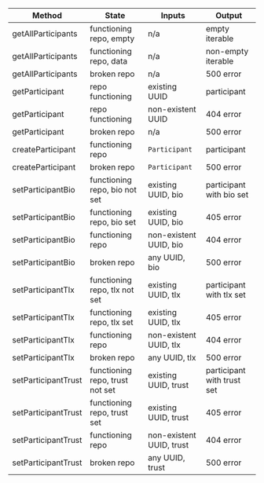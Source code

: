 |Method|State|Inputs|Output|
|------------------ |-----|------|------|
|getAllParticipants |functioning repo, empty|n/a|empty iterable|
|getAllParticipants |functioning repo, data|n/a|non-empty iterable|
|getAllParticipants |broken repo|n/a|500 error|
|getParticipant     |repo functioning|existing UUID|participant|
|getParticipant     |repo functioning|non-existent UUID|404 error|
|getParticipant     |broken repo|n/a|500 error|
|createParticipant  |functioning repo|`Participant`|participant|
|createParticipant  |broken repo|`Participant`|500 error|
|setParticipantBio  |functioning repo, bio not set|existing UUID, bio|participant with bio set|
|setParticipantBio  |functioning repo, bio set|existing UUID, bio|405 error|
|setParticipantBio  |functioning repo|non-existent UUID, bio|404 error|
|setParticipantBio  |broken repo|any UUID, bio|500 error|
|setParticipantTlx  |functioning repo, tlx not set|existing UUID, tlx|participant with tlx set|
|setParticipantTlx  |functioning repo, tlx set|existing UUID, tlx|405 error|
|setParticipantTlx  |functioning repo|non-existent UUID, tlx|404 error|
|setParticipantTlx  |broken repo|any UUID, tlx|500 error|
|setParticipantTrust|functioning repo, trust not set|existing UUID, trust|participant with trust set|
|setParticipantTrust|functioning repo, trust set|existing UUID, trust|405 error|
|setParticipantTrust|functioning repo|non-existent UUID, trust|404 error|
|setParticipantTrust|broken repo|any UUID, trust|500 error|